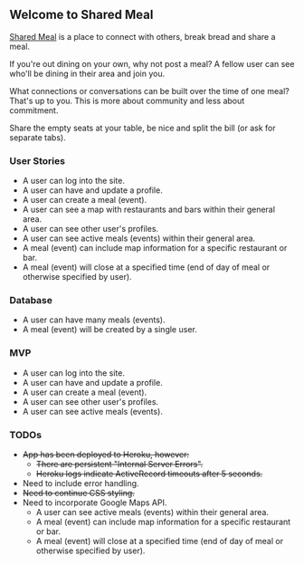 ## Welcome to Shared Meal

[Shared Meal](http://murmuring-mesa-7178.herokuapp.com) is a place to connect with others, break bread and share a meal.

If you're out dining on your own, why not post a meal? A fellow user can see who'll be dining in their area and join you.

What connections or conversations can be built over the time of one meal? That's up to you. This is more about community and less about commitment.

Share the empty seats at your table, be nice and split the bill (or ask for separate tabs).


### User Stories

  - A user can log into the site.
  - A user can have and update a profile.
  - A user can create a meal (event).
  - A user can see a map with restaurants and bars within their general area.
  - A user can see other user's profiles.
  - A user can see active meals (events) within their general area.
  - A meal (event) can include map information for a specific restaurant or bar.
  - A meal (event) will close at a specified time (end of day of meal or otherwise specified by user).


### Database

  - A user can have many meals (events).
  - A meal (event) will be created by a single user.


### MVP

  - A user can log into the site.
  - A user can have and update a profile.
  - A user can create a meal (event).
  - A user can see other user's profiles.
  - A user can see active meals (events).


### TODOs

  - ~~App has been deployed to Heroku, however:~~
    - ~~There are persistent "Internal Server Errors".~~
    - ~~Heroku logs indicate ActiveRecord timeouts after 5 seconds.~~
  - Need to include error handling.
  - ~~Need to continue CSS styling.~~
  - Need to incorporate Google Maps API.
    - A user can see active meals (events) within their general area.
    - A meal (event) can include map information for a specific restaurant or bar.
    - A meal (event) will close at a specified time (end of day of meal or otherwise specified by user).


